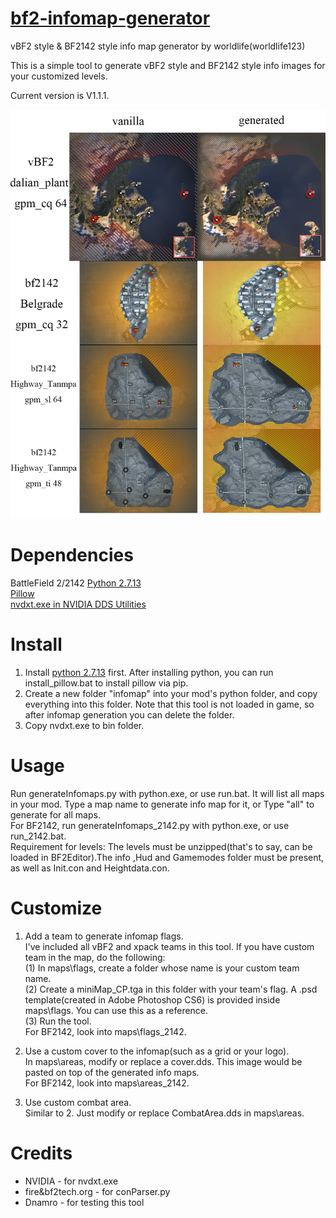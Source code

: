 # [bf2-infomap-generator](https://github.com/worldlife123/bf2-infomap-generator)
vBF2 style & BF2142 style info map generator by worldlife(worldlife123)

This is a simple tool to generate vBF2 style and BF2142 style info images for your customized levels.

Current version is V1.1.1.  

![Preview](preview.jpg)


# Dependencies  

BattleField 2/2142
[Python 2.7.13](https://www.python.org/downloads/release/python-2713/)  
[Pillow](https://github.com/python-pillow/Pillow)  
[nvdxt.exe in NVIDIA DDS Utilities](https://developer.nvidia.com/legacy-texture-tools)

# Install  

1. Install [python 2.7.13](https://www.python.org/downloads/release/python-2713/) first. After installing python, you can run install_pillow.bat to install pillow via pip.  
2. Create a new folder "infomap" into your mod's python folder, and copy everything into this folder. Note that this tool is not loaded in game, so after infomap generation you can delete the folder.   
3. Copy nvdxt.exe to bin folder.  

# Usage  

Run generateInfomaps.py with python.exe, or use run.bat. It will list all maps in your mod. Type a map name to generate info map for it, or Type "all" to generate for all maps.  
For BF2142, run generateInfomaps_2142.py with python.exe, or use run_2142.bat.  
Requirement for levels: The levels must be unzipped(that's to say, can be loaded in BF2Editor).The info ,Hud and Gamemodes folder must be present, as well as Init.con and Heightdata.con.  


# Customize  

1. Add a team to generate infomap flags.  
I've included all vBF2 and xpack teams in this tool. If you have custom team in the map, do the following:  
(1) In maps\flags, create a folder whose name is your custom team name.  
(2) Create a miniMap_CP.tga in this folder with your team's flag. A .psd template(created in Adobe Photoshop CS6) is provided inside maps\flags. You can use this as a reference.  
(3) Run the tool.  
For BF2142, look into maps\flags_2142.  

2. Use a custom cover to the infomap(such as a grid or your logo).  
In maps\areas, modify or replace a cover.dds. This image would be pasted on top of the generated info maps.  
For BF2142, look into maps\areas_2142.  

3. Use custom combat area.  
Similar to 2. Just modify or replace CombatArea.dds in maps\areas.  

# Credits 

* NVIDIA - for nvdxt.exe  
* fire&bf2tech.org - for conParser.py  
* Dnamro - for testing this tool  

